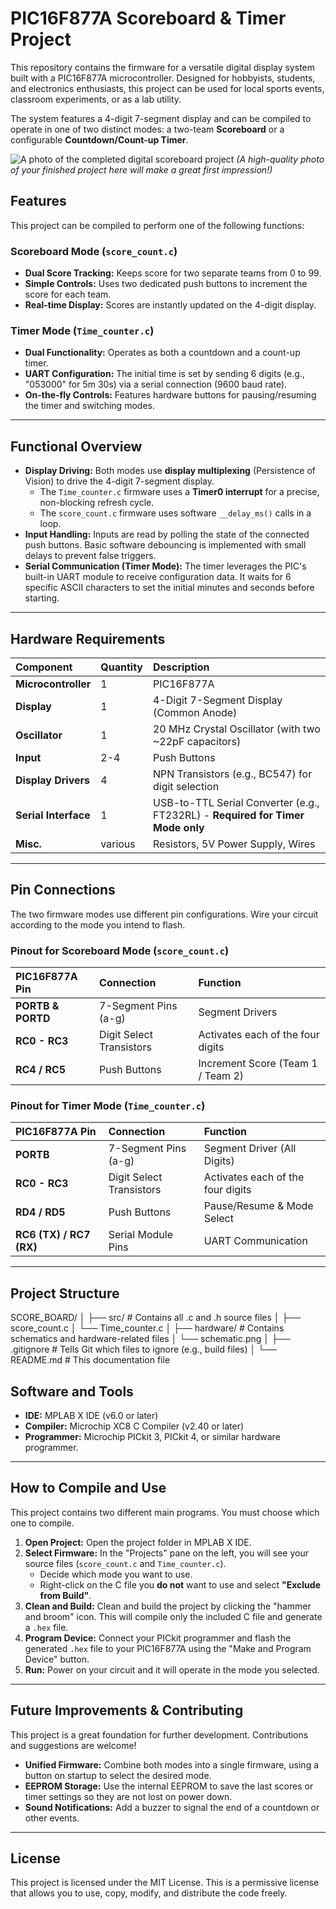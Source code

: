 # PIC16F877A Scoreboard & Timer Project

This repository contains the firmware for a versatile digital display system built with a PIC16F877A microcontroller. Designed for hobbyists, students, and electronics enthusiasts, this project can be used for local sports events, classroom experiments, or as a lab utility.

The system features a 4-digit 7-segment display and can be compiled to operate in one of two distinct modes: a two-team **Scoreboard** or a configurable **Countdown/Count-up Timer**.

![A photo of the completed digital scoreboard project](https://via.placeholder.com/600x400.png?text=Your+Project+Image+Here)
*(A high-quality photo of your finished project here will make a great first impression!)*

## Features

This project can be compiled to perform one of the following functions:

### Scoreboard Mode (`score_count.c`)
* **Dual Score Tracking:** Keeps score for two separate teams from 0 to 99.
* **Simple Controls:** Uses two dedicated push buttons to increment the score for each team.
* **Real-time Display:** Scores are instantly updated on the 4-digit display.

### Timer Mode (`Time_counter.c`)
* **Dual Functionality:** Operates as both a countdown and a count-up timer.
* **UART Configuration:** The initial time is set by sending 6 digits (e.g., "053000" for 5m 30s) via a serial connection (9600 baud rate).
* **On-the-fly Controls:** Features hardware buttons for pausing/resuming the timer and switching modes.

---

## Functional Overview

* **Display Driving:** Both modes use **display multiplexing** (Persistence of Vision) to drive the 4-digit 7-segment display.
    * The `Time_counter.c` firmware uses a **Timer0 interrupt** for a precise, non-blocking refresh cycle.
    * The `score_count.c` firmware uses software `__delay_ms()` calls in a loop.
* **Input Handling:** Inputs are read by polling the state of the connected push buttons. Basic software debouncing is implemented with small delays to prevent false triggers.
* **Serial Communication (Timer Mode):** The timer leverages the PIC's built-in UART module to receive configuration data. It waits for 6 specific ASCII characters to set the initial minutes and seconds before starting.

---

## Hardware Requirements

| Component | Quantity | Description |
| :--- | :--- | :--- |
| **Microcontroller** | 1 | PIC16F877A |
| **Display** | 1 | 4-Digit 7-Segment Display (Common Anode) |
| **Oscillator** | 1 | 20 MHz Crystal Oscillator (with two ~22pF capacitors) |
| **Input** | 2-4 | Push Buttons |
| **Display Drivers** | 4 | NPN Transistors (e.g., BC547) for digit selection |
| **Serial Interface**| 1 | USB-to-TTL Serial Converter (e.g., FT232RL) - **Required for Timer Mode only** |
| **Misc.** | various | Resistors, 5V Power Supply, Wires |

---

## Pin Connections

The two firmware modes use different pin configurations. Wire your circuit according to the mode you intend to flash.

### Pinout for Scoreboard Mode (`score_count.c`)

| PIC16F877A Pin | Connection | Function |
| :--- | :--- | :--- |
| **PORTB & PORTD** | 7-Segment Pins (a-g) | Segment Drivers |
| **RC0 - RC3** | Digit Select Transistors | Activates each of the four digits |
| **RC4 / RC5** | Push Buttons | Increment Score (Team 1 / Team 2) |

### Pinout for Timer Mode (`Time_counter.c`)

| PIC16F877A Pin | Connection | Function |
| :--- | :--- | :--- |
| **PORTB** | 7-Segment Pins (a-g) | Segment Driver (All Digits) |
| **RC0 - RC3** | Digit Select Transistors | Activates each of the four digits |
| **RD4 / RD5** | Push Buttons | Pause/Resume & Mode Select |
| **RC6 (TX) / RC7 (RX)**| Serial Module Pins | UART Communication |

---

## Project Structure
SCORE_BOARD/
│
├── src/                # Contains all .c and .h source files
│   ├── score_count.c
│   └── Time_counter.c
│
├── hardware/           # Contains schematics and hardware-related files
│   └── schematic.png
│
├── .gitignore          # Tells Git which files to ignore (e.g., build files)
│
└── README.md           # This documentation file


## Software and Tools

* **IDE:** MPLAB X IDE (v6.0 or later)
* **Compiler:** Microchip XC8 C Compiler (v2.40 or later)
* **Programmer:** Microchip PICkit 3, PICkit 4, or similar hardware programmer.

---

## How to Compile and Use

This project contains two different main programs. You must choose which one to compile.

1.  **Open Project:** Open the project folder in MPLAB X IDE.
2.  **Select Firmware:** In the "Projects" pane on the left, you will see your source files (`score_count.c` and `Time_counter.c`).
    * Decide which mode you want to use.
    * Right-click on the C file you **do not** want to use and select **"Exclude from Build"**.
3.  **Clean and Build:** Clean and build the project by clicking the "hammer and broom" icon. This will compile only the included C file and generate a `.hex` file.
4.  **Program Device:** Connect your PICkit programmer and flash the generated `.hex` file to your PIC16F877A using the "Make and Program Device" button.
5.  **Run:** Power on your circuit and it will operate in the mode you selected.

---

## Future Improvements & Contributing

This project is a great foundation for further development. Contributions and suggestions are welcome!

* **Unified Firmware:** Combine both modes into a single firmware, using a button on startup to select the desired mode.
* **EEPROM Storage:** Use the internal EEPROM to save the last scores or timer settings so they are not lost on power down.
* **Sound Notifications:** Add a buzzer to signal the end of a countdown or other events.

---

## License

This project is licensed under the MIT License. This is a permissive license that allows you to use, copy, modify, and distribute the code freely.